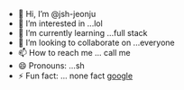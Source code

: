 - 👋 Hi, I’m @jsh-jeonju
- 👀 I’m interested in ...lol
- 🌱 I’m currently learning ...full stack
- 💞️ I’m looking to collaborate on ...everyone
- 📫 How to reach me ... call me
- 😄 Pronouns: ...sh
- ⚡ Fun fact: ... none fact
[google](https://www.google.co.kr/?gfe_rd=cr&ei=civdVoPFK8HC4ALzwLzQAQ&gws_rd=ssl)
<!---
jsh-jeonju/jsh-jeonju is a ✨ special ✨ repository because its `README.md` (this file) appears on your GitHub profile.
You can click the Preview link to take a look at your changes.
--->
